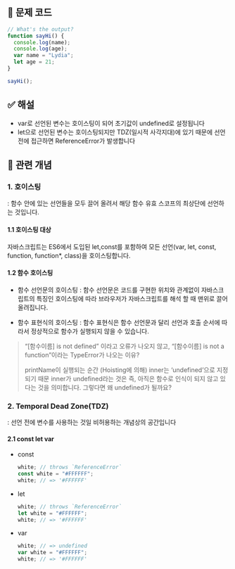 ## 🔎 문제 코드

```js
// What's the output?
function sayHi() {
  console.log(name);
  console.log(age);
  var name = "Lydia";
  let age = 21;
}

sayHi();
```

## ✅ 해설

- var로 선언된 변수는 호이스팅이 되어 초기값이 undefined로 설정됩니다
- let으로 선언된 변수는 호이스팅되지만 TDZ(일시적 사각지대)에 있기 때문에 선언 전에 접근하면 ReferenceError가 발생합니다

## 🧠 관련 개념

### 1. 호이스팅

: 함수 안에 있는 선언들을 모두 끌어 올려서 해당 함수 유효 스코프의 최상단에 선언하는 것입니다.

#### 1.1 호이스팅 대상

자바스크립트는 ES6에서 도입된 let,const를 포함하여 모든 선언(var, let, const, function, function\*, class)을 호이스팅합니다.

#### 1.2 함수 호이스팅

- 함수 선언문의 호이스팅
  : 함수 선언문은 코드를 구현한 위치와 관계없이 자바스크립트의 특징인 호이스팅에 따라 브라우저가 자바스크립트를 해석 할 때 맨위로 끌어 올려집니다.

- 함수 표현식의 호이스팅
  : 함수 표현식은 함수 선언문과 달리 선언과 호출 순서에 따라서 정상적으로 함수가 실행되지 않을 수 있습니다.

> “[함수이름] is not defined” 이라고 오류가 나오지 않고, “[함수이름] is not a function”이라는 TypeError가 나오는 이유?
>
> printName이 실행되는 순간 (Hoisting에 의해) inner는 ‘undefined’으로 지정되기 때문
> inner가 undefined라는 것은 즉, 아직은 함수로 인식이 되지 않고 있다는 것을 의미합니다. 그렇다면 왜 undefined가 될까요?

### 2. Temporal Dead Zone(TDZ)

: 선언 전에 변수를 사용하는 것일 비허용하는 개념상의 공간입니다

#### 2.1 const let var

- const

  ```js
  white; // throws `ReferenceError`
  const white = "#FFFFFF";
  white; // => '#FFFFFF'
  ```

- let

  ```js
  white; // throws `ReferenceError`
  let white = "#FFFFFF";
  white; // => '#FFFFFF'
  ```

- var
  ```js
  white; // => undefined
  var white = "#FFFFFF";
  white; // => '#FFFFFF'
  ```
